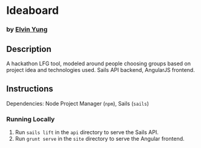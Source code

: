 # Ideaboard
### by [Elvin Yung](https://github.com/elvinyung)

## Description
A hackathon LFG tool, modeled around people choosing groups based on project idea and technologies used. Sails API backend, AngularJS frontend.

## Instructions
Dependencies: Node Project Manager (`npm`), Sails (`sails`)

### Running Locally
1. Run `sails lift` in the `api` directory to serve the Sails API.
2. Run `grunt serve` in the `site` directory to serve the Angular frontend.